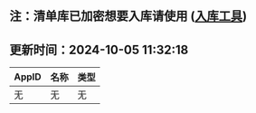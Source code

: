 ## 注：清单库已加密想要入库请使用 ([入库工具](https://github.com/BlankTMing/ManifestAutoUpdate/releases))

## 更新时间：2024-10-05 11:32:18
| AppID | 名称 | 类型  |
| :-------------------- | :----------------------------- | :----------- |
| 无 | 无 | 无 |
